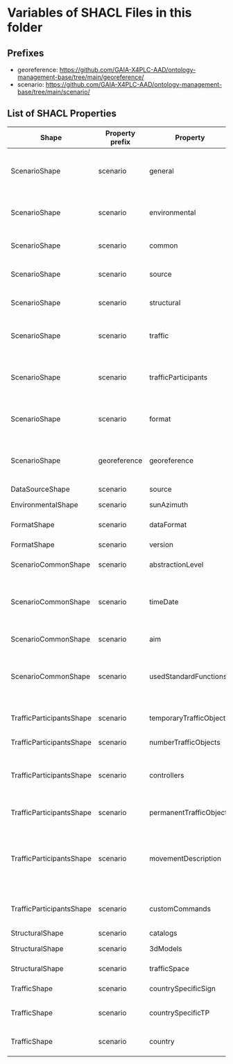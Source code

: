 # Variables of SHACL Files in this folder

## Prefixes

- georeference: <https://github.com/GAIA-X4PLC-AAD/ontology-management-base/tree/main/georeference/>
- scenario: <https://github.com/GAIA-X4PLC-AAD/ontology-management-base/tree/main/scenario/>

## List of SHACL Properties

| Shape | Property prefix | Property | MinCount | MaxCount | Description | Datatype/NodeKind | Filename |
| --- | --- | --- | --- | --- | --- | --- | --- |
| ScenarioShape | scenario | general | 1 | 1 | general object with properties for descriptions, data, links, bundle |  | scenario_shacl.ttl |
| ScenarioShape | scenario | environmental | 1 | 1 | environmental object with property for sunAzimuth |  | scenario_shacl.ttl |
| ScenarioShape | scenario | common | 1 | 1 | common object with property for common values |  | scenario_shacl.ttl |
| ScenarioShape | scenario | source | 1 | 1 | source object with properties for data sources |  | scenario_shacl.ttl |
| ScenarioShape | scenario | structural | 1 | 1 | structural object with links to dependend data |  | scenario_shacl.ttl |
| ScenarioShape | scenario | traffic | 1 | 1 | traffic object with properties for country specific informations |  | scenario_shacl.ttl |
| ScenarioShape | scenario | trafficParticipants | 1 | 1 | trafficParticipants object with properties for traffic participants |  | scenario_shacl.ttl |
| ScenarioShape | scenario | format | 1 | 1 | format object with properties for format informations |  | scenario_shacl.ttl |
| ScenarioShape | georeference | georeference | 0 | 1 | georeference object with properties for georeference informations |  | scenario_shacl.ttl |
| DataSourceShape | scenario | source | 0 | 1 | Capture type | <http://www.w3.org/2001/XMLSchema#string> | scenario_shacl.ttl |
| EnvironmentalShape | scenario | sunAzimuth | 0 |  | Azimuth of the sun | <http://www.w3.org/2001/XMLSchema#float> | scenario_shacl.ttl |
| FormatShape | scenario | dataFormat |  | 1 | Format type definition | <http://www.w3.org/2001/XMLSchema#string> | scenario_shacl.ttl |
| FormatShape | scenario | version |  | 1 | Version of data format | <http://www.w3.org/2001/XMLSchema#string> | scenario_shacl.ttl |
| ScenarioCommonShape | scenario | abstractionLevel |  | 1 | Pegasus type of scenario | <http://www.w3.org/2001/XMLSchema#string> | scenario_shacl.ttl |
| ScenarioCommonShape | scenario | timeDate | 0 | 1 | Time of the scenario if applicaple. Either time of recording or if synthetic the time it happens. | <http://www.w3.org/2001/XMLSchema#dateTime> | scenario_shacl.ttl |
| ScenarioCommonShape | scenario | aim | 0 | 1 | Purpose of this scenario. | <http://www.w3.org/2001/XMLSchema#string> | scenario_shacl.ttl |
| ScenarioCommonShape | scenario | usedStandardFunctions | 0 | 1 |  Use of the functionalities from the standard. E.g. which Actions are used. | <http://www.w3.org/2001/XMLSchema#string> | scenario_shacl.ttl |
| TrafficParticipantsShape | scenario | temporaryTrafficObjects |  | 1 | Count of traffic temporary objects | <http://www.w3.org/2001/XMLSchema#unsignedInt> | scenario_shacl.ttl |
| TrafficParticipantsShape | scenario | numberTrafficObjects |  | 1 | Count of traffic objects | <http://www.w3.org/2001/XMLSchema#unsignedInt> | scenario_shacl.ttl |
| TrafficParticipantsShape | scenario | controllers | 0 |  | Usage of simulation Core internal or external controllers. | <http://www.w3.org/2001/XMLSchema#string> | scenario_shacl.ttl |
| TrafficParticipantsShape | scenario | permanentTrafficObjects |  | 1 | Count of traffic permanent objects | <http://www.w3.org/2001/XMLSchema#unsignedInt> | scenario_shacl.ttl |
| TrafficParticipantsShape | scenario | movementDescription |  | 1 | Type of movement used by traffic participants according to the OpenSCENARIO standard. | <http://www.w3.org/2001/XMLSchema#string> | scenario_shacl.ttl |
| TrafficParticipantsShape | scenario | customCommands | 0 | 1 | Scenario/domain specific commands or actions | <http://www.w3.org/2001/XMLSchema#string> | scenario_shacl.ttl |
| StructuralShape | scenario | catalogs | 0 |  | Link to Catalogs |  | scenario_shacl.ttl |
| StructuralShape | scenario | 3dModels | 0 |  | Link to 3D models |  | scenario_shacl.ttl |
| StructuralShape | scenario | trafficSpace | 0 | 1 | Link to traffic space |  | scenario_shacl.ttl |
| TrafficShape | scenario | countrySpecificSign | 0 | 1 | Country specific traffic signs | <http://www.w3.org/2001/XMLSchema#string> | scenario_shacl.ttl |
| TrafficShape | scenario | countrySpecificTP | 0 | 1 | Country specific traffic participants | <http://www.w3.org/2001/XMLSchema#string> | scenario_shacl.ttl |
| TrafficShape | scenario | country | 0 | 1 | Country where this scenario is from | <http://www.w3.org/2001/XMLSchema#string> | scenario_shacl.ttl |
